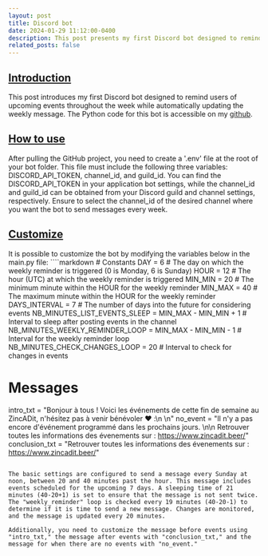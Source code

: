 ```yaml
---
layout: post
title: Discord bot 
date: 2024-01-29 11:12:00-0400
description: This post presents my first Discord bot designed to remind users of upcoming events throughout the week while automatically updating the weekly message.
related_posts: false
---
```

<h2><u>Introduction</u></h2>
This post introduces my first Discord bot designed to remind users of upcoming events throughout the week while automatically updating the weekly message. The Python code for this bot is accessible on my <a href="https://github.com/ChapponE/event_bot/tree/master">github</a>. 

<h2><u>How to use</u></h2>
After pulling the GitHub project, you need to create a '.env' file at the root of your bot folder. This file must include the following three variables: DISCORD_API_TOKEN, channel_id, and guild_id. You can find the DISCORD_API_TOKEN in your application bot settings, while the channel_id and guild_id can be obtained from your Discord guild and channel settings, respectively. Ensure to select the channel_id of the desired channel where you want the bot to send messages every week.

<h2><u>Customize</u></h2>
It is possible to customize the bot by modifying the variables below in the main.py file:
````markdown
# Constants
DAY = 6  # The day on which the weekly reminder is triggered (0 is Monday, 6 is Sunday)
HOUR = 12  # The hour (UTC) at which the weekly reminder is triggered
MIN_MIN = 20  # The minimum minute within the HOUR for the weekly reminder
MIN_MAX = 40  # The maximum minute within the HOUR for the weekly reminder
DAYS_INTERVAL = 7  # The number of days into the future for considering events
NB_MINUTES_LIST_EVENTS_SLEEP = MIN_MAX - MIN_MIN + 1  # Interval to sleep after posting events in the channel
NB_MINUTES_WEEKLY_REMINDER_LOOP = MIN_MAX - MIN_MIN - 1  # Interval for the weekly reminder loop
NB_MINUTES_CHECK_CHANGES_LOOP = 20  # Interval to check for changes in events

# Messages
intro_txt = "Bonjour à tous ! Voici les événements de cette fin de semaine au ZincADit, n'hésitez pas à venir bénévoler ❤️ :\n \n"
no_event = "Il n'y a pas encore d'événement programmé dans les prochains jours. \n\n Retrouver toutes les informations des évenements sur : https://www.zincadit.beer/"
conclusion_txt = "Retrouver toutes les informations des évenements sur : https://www.zincadit.beer/"
````

The basic settings are configured to send a message every Sunday at noon, between 20 and 40 minutes past the hour. This message includes events scheduled for the upcoming 7 days. A sleeping time of 21 minutes (40-20+1) is set to ensure that the message is not sent twice. The "weekly_reminder" loop is checked every 19 minutes (40-20-1) to determine if it is time to send a new message. Changes are monitored, and the message is updated every 20 minutes.

Additionally, you need to customize the message before events using "intro_txt," the message after events with "conclusion_txt," and the message for when there are no events with "no_event."